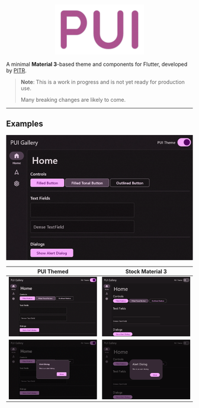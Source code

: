 <p align="center">
<img src="https://github.com/PITR-DEV/PUI/blob/main/doc/logo.png?raw=true"
    alt="An animated image of the iOS in-app purchase UI" width="240"/>
</p>

A minimal **Material 3**-based theme and components for Flutter, developed by [PITR](https://pitr.dev/).

> **Note**: This is a work in progress and is not yet ready for production use.
> 
> Many breaking changes are likely to come.

---

## Examples

<img src="https://github.com/PITR-DEV/PUI/blob/main/doc/pui_demo.gif?raw=true"
    alt="An animated image of the iOS in-app purchase UI"/>

| PUI Themed                                                                                | Stock Material 3                                                                            |
| ----------------------------------------------------------------------------------------- | ------------------------------------------------------------------------------------------- |
| <img src="https://github.com/PITR-DEV/PUI/blob/main/doc/home_pui.png?raw=true" />         | <img src="https://github.com/PITR-DEV/PUI/blob/main/doc/home_stock.png?raw=true" />         |
| <img src="https://github.com/PITR-DEV/PUI/blob/main/doc/alert_dialog_pui.png?raw=true" /> | <img src="https://github.com/PITR-DEV/PUI/blob/main/doc/alert_dialog_stock.png?raw=true" /> |
